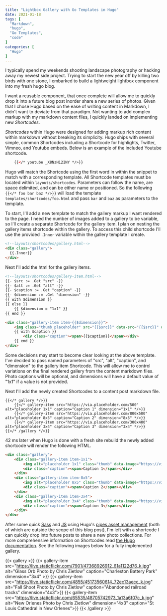 ```yaml
---
title: "Lightbox Gallery with Go Templates in Hugo"
date: 2021-01-18
tags: [
  "Markdown",
  "hugo",
  "Go Templates",
  "code"
]
categories: [
  "Hugo"
]
---
```


I typically spend my weekends shooting landscape photography or hacking away my newest side project.  Trying to start the new year off by killing two birds with one stone, I embarked to build a lightweight lightbox component into my fresh hugo blog.

I want a reusable component, that once complete will allow me to quickly drop it into a future blog post inorder share a new series of photos. Given that I chose Hugo based on the ease of writing content in Markdown, I didn't want to deviate from that paradigm. Not wanting to add complex markup with my markdown content files, I quickly landed on implementing new *Shortcodes*.

*Shortcodes* within Hugo were designed for adding markup rich content within markdown without breaking its simplicity. Hugo ships with several simple, common Shortcodes including a Shortcode for highlights, Twitter, Vimneo, and Youtube embeds. Below is an example of the included Youtube shortcode.

```html
    {{</* youtube _X8NzH12INY */>}}
```

Hugo will match the Shortcode using the first word in within the snippet to match with a corresponding template. All Shortcode templates must be located within `layouts/shortcodes`. Parameters can follow the name, are space delimited, and can be either name or positioned. So the following `{{</* foo bar baz */>}}` will load the template `templates/shortcodes/foo.html` and pass `bar` and `baz` as parameters to the template.

To start, I'll add a new template to match the gallery markup I want rendered to the page. I need the number of images added to a gallery to be variable, so I'll create a separate Shortcode for the gallery item. I plan on nesting the gallery items shortcode within the gallery. To access this child shortcode I'll use the provided `.Inner` variable within the gallery template I create.

```html
<!--layouts/shortcodes/gallery.html-->
<div class="gallery">
  {{.Inner}}
</div>
```

Next I'll add the html for the gallery items.

```html
<!--layouts/shortcodes/gallery-item.html-->
{{- $src := .Get "src" -}}
{{- $alt := .Get "alt" -}}
{{- $caption := .Get "caption" -}}
{{- $dimension := .Get "dimension" -}}
{{ with $dimension }}
{{ else }}
    {{ $dimension = "1x1" }}
{{ end }}

<div class="gallery-item item-{{$dimension}}">
    <img class="thumb placeholder" src="{{$src}}" data-src="{{$src}}" data-image="{{$src}}" data-title="{{$alt}}" alt="{{$alt}}">
    {{ with $caption }}
        <div class="caption"><span>{{$caption}}</span></div>
    {{ end }}
</div>
```

Some decisions may start to become clear looking at the above template. I've decided to pass named parameters of "src", "alt", "caption", and "dimension" to the gallery item Shortcode. This will allow me to control variations on the final rendered gallery from the content markdown files. Photo captions will be optional, and dimensions will have a default value of "1x1" if a value is not provided.

Next I'll add the newly created Shortcodes to a content post markdown file. 

```gotemplate
{{</* gallery */>}}
    {{</* gallery-item src="https://via.placeholder.com/500" alt="placeholder 1x1" caption="Caption 1" dimension="1x1" */>}}
    {{</* gallery-item src="https://via.placeholder.com/800x500" alt="placeholder 8x5" caption="Caption 2" dimension="8x5" */>}}
    {{</* gallery-item src="https://via.placeholder.com/300x400" alt="placeholder 3x4" caption="Caption 3" dimension="3x4" */>}}
{{</* /gallery */>}}
```

42 ms later when Hugo is done with a fresh site rebuild the newly added shortcode will render the following HTML.

```html
<div class="gallery">
    <div class="gallery-item item-1x1">
        <img alt="placeholder 1x1" class="thumb" data-image="https://via.placeholder.com/500" data-pos="1" data-src="https://via.placeholder.com/500" data-title="placeholder 1x1" loading="lazy" src="https://via.placeholder.com/500"><p class="img_alt">placeholder 1x1</p>
        <div class="caption"><span>Caption 1</span></div>
    </div>
    <div class="gallery-item item-8x5">
        <img alt="placeholder 8x5" class="thumb" data-image="https://via.placeholder.com/800x500" data-pos="2" data-src="https://via.placeholder.com/800x500" data-title="placeholder 8x5" loading="lazy" src="https://via.placeholder.com/800x500"><p class="img_alt">placeholder 8x5</p>
        <div class="caption"><span>Caption 2</span></div>
    </div>
    <div class="gallery-item item-3x4">
        <img alt="placeholder 3x4" class="thumb" data-image="https://via.placeholder.com/300x400" data-pos="3" data-src="https://via.placeholder.com/300x400" data-title="placeholder 3x4" loading="lazy" src="https://via.placeholder.com/300x400"><p class="img_alt">placeholder 3x4</p>
        <div class="caption"><span>Caption 3</span></div>
    </div>
</div>
```

After some quick [Sass](https://github.com/aczietlow/hugo-blog/blob/master/assets/sass/gallery.sass) and [JS](https://github.com/aczietlow/hugo-blog/blob/master/assets/js/gallery.js) using Hugo's [pipes asset management](https://gohugo.io/hugo-pipes/introduction/) (both of which are outside the scope of this blog post), I'm left with a shortcode I can quickly drop into future posts to share a new photo collections. For more comprehensive information on Shortcodes read [the Hugo documentation](https://gohugo.io/templates/shortcode-templates/). See the following images below for a fully implemented gallery. 

{{< gallery >}}
  {{< gallery-item src="https://live.staticflickr.com/7901/47368926912_61a1122d76_k.jpg" alt="Glass Orb Photo by Chris Zietlow" caption="Charleston Battery Park" dimension="3x4" >}}
  {{< gallery-item src="https://live.staticflickr.com/4855/45173560614_72ec13aecc_k.jpg" alt="Fall Shoot Photo by Chris Zietlow" caption="Abandoned railroad tracks" dimension="4x3">}}
  {{< gallery-item src="https://live.staticflickr.com/65535/48705742973_1a13a6f07c_k.jpg" alt="New Orlenes Photo by Chris Zietlow" dimension="4x3" caption="St Louis Cathedral in New Orlenes">}}
{{< /gallery >}}
